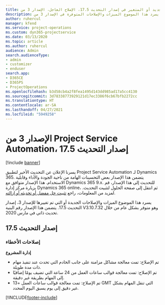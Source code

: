 ```yaml
---
title: الجديد أو المتغير في إصدار التحديث 17.5، الإصلاح العاجل، الإصدار 3 من Project Service Automation
description: يسرد هذا الموضوع الميزات والإصلاحات المتوفرة في الإصدار 3 من Project Service Automation، إصدار التحديث 17.5.
author: ruhercul
manager: kfend
ms.service: project-operations
ms.custom: dyn365-projectservice
ms.date: 03/13/2020
ms.topic: article
ms.author: ruhercul
audience: Admin
search.audienceType:
- admin
- customizer
- enduser
search.app:
- D365CE
- D365PS
- ProjectOperations
ms.openlocfilehash: b3d58cb4a2f8fea1495d143dd985ad17a5cc4130
ms.sourcegitcommit: 3d78338773929121d17ec3386f6cb67bfb2272cc
ms.translationtype: HT
ms.contentlocale: ar-SA
ms.lasthandoff: 04/27/2021
ms.locfileid: "5949258"
---
```

# <a name="project-service-automation-update-release-175-v3"></a>الإصدار 3 من Project Service Automation، إصدار التحديث 17.5

[!include [banner](../includes/psa-now-project-operations.md)]

يسرنا الإعلان عن التحديث الأخير لتطبيق Project Service Automation لـ Dynamics 365. يتضمن هذا الإصدار بعض التحسينات الهامة من ناحية الجودة والأداء وقابلية الاستخدام.  هذا الإصدار متوافق مع Dynamics 365 9.x. للتحديث إلى هذا الإصدار، قم بزيارة مركز إدارة Dynamics 365 online، ثم انتقل إلى صفحة الحلول لتثبيت التحديث. لمزيد من المعلومات، راجع [تثبيت حل مفضل أو تحديثه أو إزالته](/power-platform/admin/install-remove-preferred-solution).

يسرد هذا الموضوع الميزات والإصلاحات الجديدة أو التي تم تغييرها للإصدار 3، إصدار التحديث 17.5. يتضمن هذا الإصدار رقم البنية V3.10.7.32 وهو متوفر بشكل عام من خلال تحديث ذاتي في مارس 2020.


## <a name="update-release-175"></a>إصدار التحديث 17.5

### <a name="bug-fixes"></a>إصلاحات الأخطاء


**إدارة المشروع**

- تم الإصلاح: تمت معالجة مشاكل مزامنة على جانب الخادم التي تحدث عند تنفيذ مهام ذات مدة طويلة.
- تم الإصلاح: تمت معالجة قوالب ساعات العمل من 24 ساعة التي تضيف يومًا إضافيًا إلى المهام بطريقة غير دقيقة.
- تم الإصلاح: تمت معالجة قوالب ساعات العمل +13 GMT التي تنقل المهام بشكل غير دقيق إلى يوم يسبق اليوم المحدد.



[!INCLUDE[footer-include](../includes/footer-banner.md)]